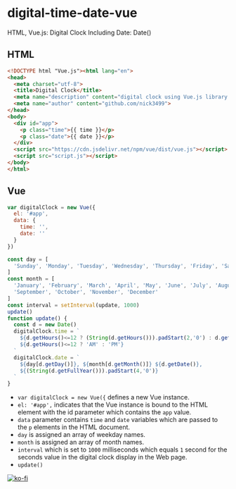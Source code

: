 # digital-time-date-vue
HTML, Vue.js: Digital Clock Including Date: Date()

## HTML

```html
<!DOCTYPE html "Vue.js"><html lang="en">
<head>
  <meta charset="utf-8">
  <title>Digital Clock</title>
  <meta name="description" content="digital clock using Vue.js library.">
  <meta name="author" content="github.com/nick3499">
</head>
<body>
  <div id="app">
    <p class="time">{{ time }}</p>
    <p class="date">{{ date }}</p>
  </div>
  <script src="https://cdn.jsdelivr.net/npm/vue/dist/vue.js"></script>
  <script src="script.js"></script>
</body>
</html>
```

## Vue

```js
var digitalClock = new Vue({
  el: '#app',
  data: {
    time: '',
    date: ''
  }
})

const day = [
  'Sunday', 'Monday', 'Tuesday', 'Wednesday', 'Thursday', 'Friday', 'Saturday'
]
const month = [
  'January', 'February', 'March', 'April', 'May', 'June', 'July', 'August',
  'September', 'October', 'November', 'December'
]
const interval = setInterval(update, 1000)
update()
function update() {
  const d = new Date()
  digitalClock.time = `
    ${d.getHours()<=12 ? (String(d.getHours())).padStart(2,'0') : d.getHours()-12}:${(String(d.getMinutes())).padStart(2,'0')}:${(String(d.getSeconds())).padStart(2,'0')}
    ${d.getHours()<=12 ? 'AM' : 'PM'}
  `
  digitalClock.date = `
    ${day[d.getDay()]}, ${month[d.getMonth()]} ${d.getDate()},
    ${(String(d.getFullYear())).padStart(4,'0')}
  `
}
```

 * `var digitalClock = new Vue({` defines a new Vue instance.
 * `el: '#app',` indicates that the Vue instance is bound to the HTML element with the id parameter which contains the `app` value.
 * `data` parameter contains `time` and `date` variables which are passed to the `p` elements in the HTML document.
 * `day` is assigned an array of weekday names.
 * `month` is assigned an array of month names.
 * `interval` which is set to `1000` milliseconds which equals `1` second for the seconds value in the digital clock display in the Web page.
 * `update()` 

[![ko-fi](https://www.ko-fi.com/img/githubbutton_sm.svg)](https://ko-fi.com/R6R72LISM)
